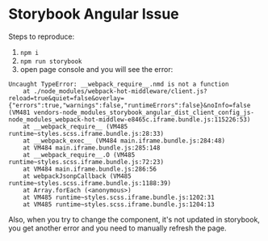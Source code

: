 # Storybook Angular Issue

Steps to reproduce:
1. `npm i`
2. `npm run storybook`
3. open page console and you will see the error:
```
Uncaught TypeError: __webpack_require__.nmd is not a function
    at ./node_modules/webpack-hot-middleware/client.js?reload=true&quiet=false&overlay={"errors":true,"warnings":false,"runtimeErrors":false}&noInfo=false (VM481 vendors-node_modules_storybook_angular_dist_client_config_js-node_modules_webpack-hot-middlew-e8465c.iframe.bundle.js:115226:53)
    at __webpack_require__ (VM485 runtime~styles.scss.iframe.bundle.js:28:33)
    at __webpack_exec__ (VM484 main.iframe.bundle.js:284:48)
    at VM484 main.iframe.bundle.js:285:148
    at __webpack_require__.O (VM485 runtime~styles.scss.iframe.bundle.js:72:23)
    at VM484 main.iframe.bundle.js:286:56
    at webpackJsonpCallback (VM485 runtime~styles.scss.iframe.bundle.js:1188:39)
    at Array.forEach (<anonymous>)
    at VM485 runtime~styles.scss.iframe.bundle.js:1202:31
    at VM485 runtime~styles.scss.iframe.bundle.js:1204:13
```


Also, when you try to change the component, it's not updated in storybook, you get another error and you need to manually refresh the page.

